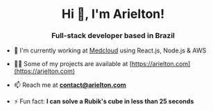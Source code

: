 <h1 align="center">Hi 👋, I'm Arielton!</h1>
<h3 align="center">Full-stack developer based in Brazil</h3>





- 💼 I'm currently working at [Medcloud](https://medcloud.link) using React.js, Node.js & AWS

- 👨‍💻 Some of my projects are available at [https://arielton.com](https://arielton.com)

- 📫 Reach me at **contact@arielton.com**

- ⚡ Fun fact: **I can solve a Rubik's cube in less than 25 seconds**
